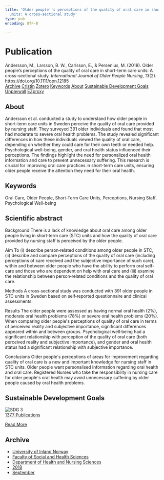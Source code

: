 ```yaml
---
title: 'Older people''s perceptions of the quality of oral care in short-term care
  units: A cross-sectional study'
type: pub
encoding: UTF-8

---
```

<h1>Publication</h1>
<article id="csl-bib-container-AKK22HH6" class="csl-bib-container">
  <div class="csl-bib-body"> <div class="csl-entry">Andersson, M., Larsson, B. W., Carlsson, E., &#38; Persenius, M. (2018). Older people’s perceptions of the quality of oral care in short-term care units: A cross-sectional study. <i>International Journal of Older People Nursing</i>, <i>13</i>(2). <a href="https://doi.org/10.1111/opn.12185">https://doi.org/10.1111/opn.12185</a></div> </div>
  <div class="csl-bib-buttons">
    <a href="#taxonomy-article-AKK22HH6" alt="archive" class="csl-bib-button">Archive</a>
    <a href="https://app.cristin.no/results/show.jsf?id=1608202" alt="Cristin" class="csl-bib-button">Cristin</a>
    <a href="http://zotero.org/groups/5881554/items/AKK22HH6" alt="Zotero" class="csl-bib-button">Zotero</a>
    <a href="#keywords-article-AKK22HH6" alt="keywords" class="csl-bib-button">Keywords</a>
    <a href="#about-article-AKK22HH6" alt="about_pub" class="csl-bib-button">About</a>
    <a href="#sdg-article-AKK22HH6" alt="sdg" class="csl-bib-button">Sustainable Development Goals</a>
    <a href="https://doi.org/10.1111/opn.12185" alt="Unpaywall" class="csl-bib-button">Unpaywall</a>
    <a href="https://doi.org/10.1111/opn.12185" alt="EZproxy" class="csl-bib-button">EZproxy</a>
  </div>
  <div id="csl-bib-meta-container-AKK22HH6"></div>
</article>
<div id="csl-bib-meta-AKK22HH6" class="csl-bib-meta">
  <article id="about-article-AKK22HH6" class="about_pub-article">
    <h1>About</h1>
    Andersson et al. conducted a study to understand how older people in short-term care units in Sweden perceive the quality of oral care provided by nursing staff. They surveyed 391 older individuals and found that most had moderate to severe oral health problems. The study revealed significant differences in how these individuals viewed the quality of oral care, depending on whether they could care for their own teeth or needed help. Psychological well-being, gender, and oral health status influenced their perceptions. The findings highlight the need for personalized oral health information and care to prevent unnecessary suffering. This research is crucial for improving oral care practices in short-term care units, ensuring older people receive the attention they need for their oral health.
  </article>
  <article id="keywords-article-AKK22HH6" class="keywords-article">
    <h1>Keywords</h1>
    Oral Care, Older People, Short-Term Care Units, Perceptions, Nursing Staff, Psychological Well-being
  </article>
  <article id="abstract-article-AKK22HH6" class="abstract-article">
    <h1>Scientific abstract</h1>
    Background 
There is a lack of knowledge about oral care among older people living in short‐term care (STC) units and how the quality of oral care provided by nursing staff is perceived by the older people. 
 
Aim 
To (i) describe person‐related conditions among older people in STC, (ii) describe and compare perceptions of the quality of oral care (including perceptions of care received and the subjective importance of such care), within and between older people who have the ability to perform oral self‐care and those who are dependent on help with oral care and (iii) examine the relationship between person‐related conditions and the quality of oral care. 
 
Methods 
A cross‐sectional study was conducted with 391 older people in STC units in Sweden based on self‐reported questionnaire and clinical assessments. 
 
Results 
The older people were assessed as having normal oral health (2%), moderate oral health problems (78%) or severe oral health problems (20%). When comparing older people's perceptions of quality of oral care in terms of perceived reality and subjective importance, significant differences appeared within and between groups. Psychological well‐being had a significant relationship with perception of the quality of oral care (both perceived reality and subjective importance), and gender and oral health status had a significant relationship with subjective importance. 
 
Conclusions 
Older people's perceptions of areas for improvement regarding quality of oral care is a new and important knowledge for nursing staff in STC units. Older people want personalised information regarding oral health and oral care. Registered Nurses who take the responsibility in nursing care for older people's oral health may avoid unnecessary suffering by older people caused by oral health problems.
  </article>
  <article id="sdg-article-AKK22HH6" class="sdg-article">
    <h1>Sustainable Development Goals</h1>
    <div class="sdg-container"><div id="sdg3" class="sdg">
        <img src="{{< params subfolder >}}images/sdg/sdg03_en.png" class="image" alt="SDG 3">
        <div class="sdg-overlay">
          <a href="{{< params subfolder >}}en/archive/?sdg=3#archive" class="sdg-publication-count"><span>1377</span> Publications</a>
          <p><a href="https://sdgs.un.org/goals/goal3" class="sdg-read-more">Read More</a></p>
        </div>
      </div></div>
  </article>
  <article id="taxonomy-article-AKK22HH6" class="taxonomy-article">
    <h1>Archive</h1>
    <ul>
      <li><a href="{{< params subfolder >}}en/archive/?key=3DCRN523">University of Inland Norway</a></li>
      <li><a href="{{< params subfolder >}}en/archive/?key=IDKFS3MX">Faculty of Social and Health Sciences</a></li>
      <li><a href="{{< params subfolder >}}en/archive/?key=GTV4ECMZ">Department of Health and Nursing Sciences</a></li>
      <li><a href="{{< params subfolder >}}en/archive/?key=676HMQBA">2018</a></li>
      <li><a href="{{< params subfolder >}}en/archive/?key=G8SKACTJ">September</a></li>
    </ul>
  </article>
</div>

